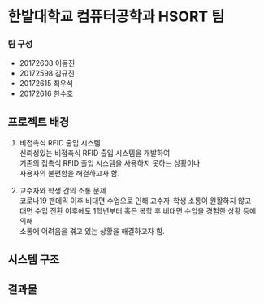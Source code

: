 # 한밭대학교 컴퓨터공학과 HSORT 팀

### 팀 구성
- 20172608 이동진
- 20172598 김규진
- 20172615 최우석
- 20172616 한수호

## 프로젝트 배경

1. 비접촉식 RFID 출입 시스템<br>
신뢰성있는 비접촉식 RFID 출입 시스템을 개발하여<br>
기존의 접촉식 RFID 출입 시스템을 사용하지 못하는 상황이나<br>
사용자의 불편함을 해결하고자 함.<br>

2. 교수자와 학생 간의 소통 문제<br>
코로나19 팬데믹 이후 비대면 수업으로 인해 교수자-학생 소통이 원활하지 않고<br>
대면 수업 전환 이후에도 1학년부터 혹은 복학 후 비대면 수업을 경험한 상황 등에 의해<br>
소통에 어려움을 겪고 있는 상황을 해결하고자 함.

## 시스템 구조

## 결과물

